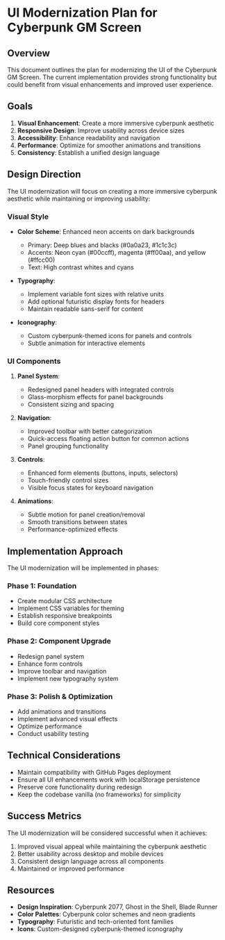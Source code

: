 # UI Modernization Plan for Cyberpunk GM Screen

## Overview

This document outlines the plan for modernizing the UI of the Cyberpunk GM Screen. The current implementation provides strong functionality but could benefit from visual enhancements and improved user experience.

## Goals

1. **Visual Enhancement**: Create a more immersive cyberpunk aesthetic
2. **Responsive Design**: Improve usability across device sizes
3. **Accessibility**: Enhance readability and navigation
4. **Performance**: Optimize for smoother animations and transitions
5. **Consistency**: Establish a unified design language

## Design Direction

The UI modernization will focus on creating a more immersive cyberpunk aesthetic while maintaining or improving usability:

### Visual Style

- **Color Scheme**: Enhanced neon accents on dark backgrounds
  - Primary: Deep blues and blacks (#0a0a23, #1c1c3c)
  - Accents: Neon cyan (#00ccff), magenta (#ff00aa), and yellow (#ffcc00)
  - Text: High contrast whites and cyans

- **Typography**:
  - Implement variable font sizes with relative units
  - Add optional futuristic display fonts for headers
  - Maintain readable sans-serif for content

- **Iconography**:
  - Custom cyberpunk-themed icons for panels and controls
  - Subtle animation for interactive elements

### UI Components

1. **Panel System**:
   - Redesigned panel headers with integrated controls
   - Glass-morphism effects for panel backgrounds
   - Consistent sizing and spacing

2. **Navigation**:
   - Improved toolbar with better categorization
   - Quick-access floating action button for common actions
   - Panel grouping functionality

3. **Controls**:
   - Enhanced form elements (buttons, inputs, selectors)
   - Touch-friendly control sizes
   - Visible focus states for keyboard navigation

4. **Animations**:
   - Subtle motion for panel creation/removal
   - Smooth transitions between states
   - Performance-optimized effects

## Implementation Approach

The UI modernization will be implemented in phases:

### Phase 1: Foundation

- Create modular CSS architecture
- Implement CSS variables for theming
- Establish responsive breakpoints
- Build core component styles

### Phase 2: Component Upgrade

- Redesign panel system
- Enhance form controls
- Improve toolbar and navigation
- Implement new typography system

### Phase 3: Polish & Optimization

- Add animations and transitions
- Implement advanced visual effects
- Optimize performance
- Conduct usability testing

## Technical Considerations

- Maintain compatibility with GitHub Pages deployment
- Ensure all UI enhancements work with localStorage persistence
- Preserve core functionality during redesign
- Keep the codebase vanilla (no frameworks) for simplicity

## Success Metrics

The UI modernization will be considered successful when it achieves:

1. Improved visual appeal while maintaining the cyberpunk aesthetic
2. Better usability across desktop and mobile devices
3. Consistent design language across all components
4. Maintained or improved performance

## Resources

- **Design Inspiration**: Cyberpunk 2077, Ghost in the Shell, Blade Runner
- **Color Palettes**: Cyberpunk color schemes and neon gradients
- **Typography**: Futuristic and tech-oriented font families
- **Icons**: Custom-designed cyberpunk-themed iconography